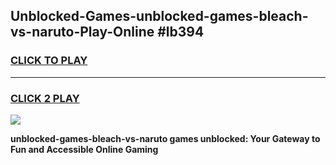 
## Unblocked-Games-unblocked-games-bleach-vs-naruto-Play-Online #lb394
<h3>
<a href="https://news.freeplayer.one?title=unblocked-games-bleach-vs-naruto&ref=3">CLICK TO PLAY</a></h3>
<hr>

<h3>
<a href="https://news.freeplayer.one?title=unblocked-games-bleach-vs-naruto&ref=3">CLICK 2 PLAY</a>
  
</h3>

<a href="https://news.freeplayer.one?title=unblocked-games-bleach-vs-naruto&ref=3"><img src="https://clearcache.store/games.png"></a>


**unblocked-games-bleach-vs-naruto games unblocked: Your Gateway to Fun and Accessible Online Gaming**
